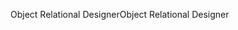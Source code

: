 <span data-ttu-id="09924-101">Object Relational Designer</span><span class="sxs-lookup"><span data-stu-id="09924-101">Object Relational Designer</span></span>
